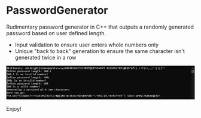 # PasswordGenerator
Rudimentary password generator in C++ that outputs a randomly generated password based on user defined length. 
- Input validation to ensure user enters whole numbers only
- Unique "back to back" generation to ensure the same character isn't generated twice in a row

![Screenshot of Production](https://raw.githubusercontent.com/amponsahh/PasswordGenerator/main/production.png "Sample Generation")
	
Enjoy!

